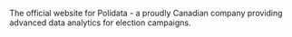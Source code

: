 The official website for Polidata - a proudly Canadian company providing advanced data analytics for election campaigns.
